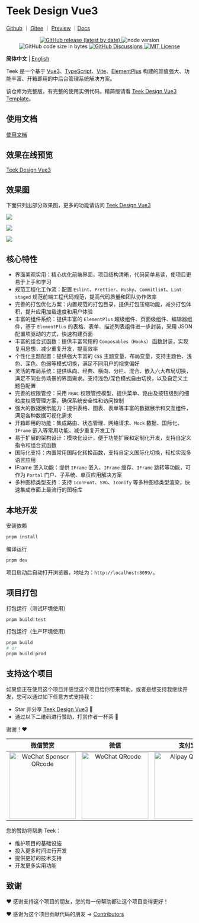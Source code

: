 # Teek Design Vue3

[Github](https://github.com/Kele-Bingtang/teek-design-vue3) ｜ [Gitee](https://gitee.com/kele-bingtang/teek-design-vue3) ｜ [Preview](https://vue3-design.teek.top/) ｜[Docs](https://vue3-design-docs.teek.top/)

<p align="center">
  <a title="Github release" target="_blank" href="https://github.com/Kele-Bingtang/teek-design-vue3/releases">
    <img alt="GitHub release (latest by date)" src="https://img.shields.io/github/v/release/Kele-Bingtang/teek-design-vue3?logo=github">
  </a>

  <img src="https://img.shields.io/badge/v20.x-x?logo=node.js&label=node" alt="node version">
  <img src="https://img.shields.io/github/languages/code-size/Kele-Bingtang/teek-design-vue3?logo=Visual Studio Code&logoColor=blue" alt="GitHub code size in bytes">

  <a title="GitHub Discussions" target="_blank" href="https://github.com/Kele-Bingtang/teek-design-vue3/discussions">
    <img src="https://img.shields.io/github/discussions/Kele-Bingtang/teek-design-vue3?color=9cf&logo=github" alt="GitHub Discussions">
  </a>

  <a title="MIT License" target="_blank" href="https://github.com/Kele-Bingtang/teek-design-vue3/blob/master/LICENSE">
    <img src="https://img.shields.io/badge/license-MIT-green.svg" alt="MIT License">
  </a>
</p>

**简体中文** | [English](./README.en.md)

Teek 是一个基于 [Vue3](https://github.com/vuejs/core)、[TypeScript](https://www.typescriptlang.org/)、[Vite](https://github.com/vitejs/vite)、[ElementPlus](https://element-plus.org/zh-CN) 构建的颜值强大、功能丰富、开箱即用的中后台管理系统解决方案。

该仓库为完整版，有完整的使用实例代码。精简版请看 [Teek Design Vue3 Template](https://github.com/Kele-Bingtang/teek-design-vue3-template)。

## 使用文档

[使用文档](https://vue3-design-docs.teek.top/)

## 效果在线预览

[Teek Design Vue3](https://vue3-design.teek.top/)

## 效果图

下面只列出部分效果图，更多的功能请访问 [Teek Design Vue3](https://vue3-design.teek.top/)

![](https://testingcf.jsdelivr.net/gh/Kele-Bingtang/static/teek-design/20250807012638.png)

![](https://testingcf.jsdelivr.net/gh/Kele-Bingtang/static/teek-design/20250807013426.png)

![](https://testingcf.jsdelivr.net/gh/Kele-Bingtang/static/teek-design/20250807012653.png)

## 核心特性

- 界面美观实用：精心优化前端界面，项目结构清晰，代码简单易读，使项目更易于上手和学习
- 规范工程化工作流：配置 `Eslint`、`Prettier`、`Husky`、`Commitlint`、`Lint-staged` 规范前端工程代码规范，提高代码质量和团队协作效率
- 完善的打包优化方案：内置规范的打包目录，提供打包压缩功能，减少打包体积，提升应用加载速度和用户体验
- 丰富的组件系统：提供丰富的 `ElementPlus` 超级组件、页面级组件、编辑器组件，基于 `ElementPlus` 的表格、表单、描述列表组件进一步封装，采用 JSON 配置项驱动的方式，快速构建页面
- 丰富的组合式函数：提供丰富常用的 `Composables（Hooks）` 函数封装，实现复用思想，减少重复开发，提高效率
- 个性化主题配置：提供强大丰富的 `CSS` 主题变量、布局变量，支持主题色、浅色、深色、色弱等模式切换，满足不同用户的视觉偏好
- 灵活的布局系统：提供纵向、经典、横向、分栏、混合、嵌入六大布局切换，满足不同业务场景的界面需求。支持浅色/深色模式自由切换，以及自定义主题色配置
- 完善的权限管控：采用 `RBAC` 权限管控模型，提供菜单、路由及按钮级别的细粒度权限管理方案，确保系统安全性和访问控制
- 强大的数据展示能力：提供表格、图表、表单等丰富的数据展示和交互组件，满足各种数据可视化需求
- 开箱即用的功能：集成路由、状态管理、网络请求、`Mock` 数据、国际化、`IFrame` 嵌入等常用功能，减少重复开发工作
- 易于扩展的架构设计：模块化设计，便于功能扩展和定制化开发，支持自定义指令和组合式函数
- 国际化支持：内置常用国际化转换函数，支持自定义国际化切换，轻松实现多语言应用
- IFrame 嵌入功能：提供 `IFrame` 嵌入、`IFrame` 缓存、`IFrame` 跳转等功能，可作为 `Portal` 门户、子系统、单页应用解决方案
- 多种图标类型支持：支持 `IconFont`、`SVG`、`Iconify` 等多种图标类型渲染，快速集成市面上最流行的图标库

## 本地开发

安装依赖

```sh
pnpm install
```

编译运行

```sh
pnpm dev
```

项目启动后自动打开浏览器，地址为：`http://localhost:8099/`。

## 项目打包

打包运行（测试环境使用）

```sh
pnpm build:test
```

打包运行（生产环境使用）

```sh
pnpm build
# or
pnpm build:prod
```

## 支持这个项目

如果您正在使用这个项目并感觉这个项目给你带来帮助，或者是想支持我继续开发，您可以通过如下任意方式支持我：

- Star 并分享 [Teek Design Vue3](https://github.com/Kele-Bingtang/teek-design-vue3) 🚀
- 通过以下二维码进行赞助，打赏作者一杯茶 🍵

谢谢！❤️

|                                                                 微信赞赏                                                                  |                                                               微信                                                                |                                                              支付宝                                                               |
| :---------------------------------------------------------------------------------------------------------------------------------------: | :-------------------------------------------------------------------------------------------------------------------------------: | :-------------------------------------------------------------------------------------------------------------------------------: |
| <img src="https://testingcf.jsdelivr.net/gh/Kele-Bingtang/static/vp-teek-cover/20250807010102.jpg" alt="WeChat Sponsor QRcode" width=180> | <img src="https://testingcf.jsdelivr.net/gh/Kele-Bingtang/static/vp-teek-cover/20250807010104.jpg" alt="WeChat QRcode" width=180> | <img src="https://testingcf.jsdelivr.net/gh/Kele-Bingtang/static/vp-teek-cover/20250807010106.jpg" alt="Alipay QRcode" width=180> |

您的赞助将帮助 Teek：

- 维护项目的基础设施
- 投入更多时间进行开发
- 提供更好的技术支持
- 开发更多实用功能

## 致谢

❤️ 感谢支持这个项目的朋友，您的每一份帮助都让这个项目变得更好！

❤️ 感谢为这个项目贡献代码的朋友 → [Contributors](https://github.com/Kele-Bingtang/teek-design-vue3/graphs/contributors)
